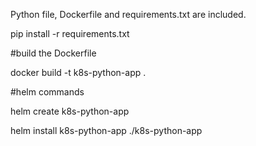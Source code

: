 Python file, Dockerfile and requirements.txt are included. 

pip install -r requirements.txt

#build the Dockerfile

docker build -t k8s-python-app .

#helm commands

helm create k8s-python-app

helm install k8s-python-app ./k8s-python-app
